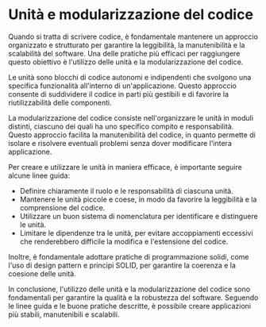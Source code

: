 # Unità e modularizzazione del codice

Quando si tratta di scrivere codice, è fondamentale mantenere un approccio organizzato e strutturato per garantire la leggibilità, la manutenibilità e la scalabilità del software. Una delle pratiche più efficaci per raggiungere questo obiettivo è l'utilizzo delle unità e la modularizzazione del codice.

Le unità sono blocchi di codice autonomi e indipendenti che svolgono una specifica funzionalità all'interno di un'applicazione. Questo approccio consente di suddividere il codice in parti più gestibili e di favorire la riutilizzabilità delle componenti.

La modularizzazione del codice consiste nell'organizzare le unità in moduli distinti, ciascuno dei quali ha uno specifico compito e responsabilità. Questo approccio facilita la manutenibilità del codice, in quanto permette di isolare e risolvere eventuali problemi senza dover modificare l'intera applicazione.

Per creare e utilizzare le unità in maniera efficace, è importante seguire alcune linee guida:

- Definire chiaramente il ruolo e le responsabilità di ciascuna unità.
- Mantenere le unità piccole e coese, in modo da favorire la leggibilità e la comprensione del codice.
- Utilizzare un buon sistema di nomenclatura per identificare e distinguere le unità.
- Limitare le dipendenze tra le unità, per evitare accoppiamenti eccessivi che renderebbero difficile la modifica e l'estensione del codice.

Inoltre, è fondamentale adottare pratiche di programmazione solidi, come l'uso di design pattern e principi SOLID, per garantire la coerenza e la coesione delle unità.

In conclusione, l'utilizzo delle unità e la modularizzazione del codice sono fondamentali per garantire la qualità e la robustezza del software. Seguendo le linee guida e le buone pratiche descritte, è possibile creare applicazioni più stabili, manutenibili e scalabili.
